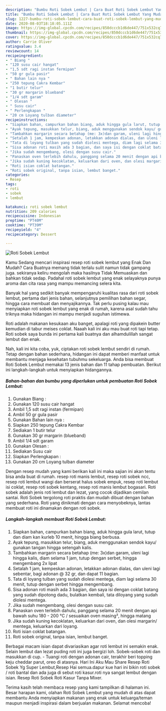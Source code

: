 ```yaml
---
description: "Bumbu Roti Sobek Lembut | Cara Buat Roti Sobek Lembut Yang Mudah Dan Praktis"
title: "Bumbu Roti Sobek Lembut | Cara Buat Roti Sobek Lembut Yang Mudah Dan Praktis"
slug: 1227-bumbu-roti-sobek-lembut-cara-buat-roti-sobek-lembut-yang-mudah-dan-praktis
date: 2020-08-03T18:18:05.111Z
image: https://img-global.cpcdn.com/recipes/850dcccb1d6de447/751x532cq70/roti-sobek-lembut-foto-resep-utama.jpg
thumbnail: https://img-global.cpcdn.com/recipes/850dcccb1d6de447/751x532cq70/roti-sobek-lembut-foto-resep-utama.jpg
cover: https://img-global.cpcdn.com/recipes/850dcccb1d6de447/751x532cq70/roti-sobek-lembut-foto-resep-utama.jpg
author: Carrie Oliver
ratingvalue: 3.4
reviewcount: 14
recipeingredient:
- " Biang "
- "120 susu cair hangat"
- "1,5 sdt ragi instan fermipan"
- "50 gr gula pasir"
- " Bahan lain nya "
- "250 tepung Cakra Kembar"
- "1 butir telur"
- "30 gr margarin blueband"
- "1/4 sdt garam"
- " Olesan "
- " Susu cair"
- " Perlengkapan "
- "20 cm Loyang tulban diameter"
recipeinstructions:
- "Siapkan bahan, campurkan bahan biang, aduk hingga gula larut, tutup dan diam kan kurleb 10 menit, hingga biang berbusa."
- "Ayak tepung, masukkan telur, biang, aduk menggunakan sendok kayu/ gunakan tangan hingga setengah kalis."
- "Tambahkan margarin secara betahap (me: 3x)dan garam, uleni lagi hingga kalis, diam selama 1 jam, tutup dengan serbet, hingga mengembang 2x lipat"
- "Setalah 1 jam, kempeskan adonan, letakkan adonan dialas, dan uleni lagi sebentar, bagi adonan @ 32 gr, dan dapat 11 bagian."
- "Tata di loyang tulban yang sudah diolesi mentega, diam lagi selama 30 menit, tutup dengan serbet hingga mengembang."
- "Sisa adonan roti masih ada 3 bagian, dan saya isi dengan coklat batang yang sudah dipotong dadu, bulatkan kembali, tata diloyang yang sudah diolesi mentega."
- "Jika sudah mengembang, olesi dengan susu cair."
- "Panaskan oven terlebih dahulu, panggang selama 20 menit dengan api bawah suhu 180 - 200 °C / sesuaikan oven masing², hingga matang"
- "Jika sudah kuning kecoklatan, keluarkan dari oven, dan olesi margarin/ mentega, keluarkan dari loyang."
- "Roti isian coklat batangan."
- "Roti sobek original, tanpa isian, lembut banget."
categories:
- Resep
tags:
- roti
- sobek
- lembut

katakunci: roti sobek lembut 
nutrition: 209 calories
recipecuisine: Indonesian
preptime: "PT40M"
cooktime: "PT39M"
recipeyield: "4"
recipecategory: Dessert

---
```



![Roti Sobek Lembut](https://img-global.cpcdn.com/recipes/850dcccb1d6de447/751x532cq70/roti-sobek-lembut-foto-resep-utama.jpg)

Kamu Sedang mencari inspirasi resep roti sobek lembut yang Enak Dan Mudah? Cara Buatnya memang tidak terlalu sulit namun tidak gampang juga. sekiranya keliru mengolah maka hasilnya Tidak Memuaskan dan bahkan tidak sedap. Padahal roti sobek lembut yang enak selayaknya punya aroma dan cita rasa yang mampu memancing selera kita.

Banyak hal yang sedikit banyak mempengaruhi kualitas rasa dari roti sobek lembut, pertama dari jenis bahan, selanjutnya pemilihan bahan segar, hingga cara membuat dan menyajikannya. Tak perlu pusing kalau mau menyiapkan roti sobek lembut yang enak di rumah, karena asal sudah tahu triknya maka hidangan ini mampu menjadi suguhan istimewa.

Roti adalah makanan kesukaan aku banget, apalagi roti yang dipakein butter kemudian di tabur meises coklat. Naaah kali ini aku mau buat roti tapi tetap. Roti sobek saya bunda ini pertama kali buatnya dan alhamdulillah sangat lembut dan enak.


Nah, kali ini kita coba, yuk, ciptakan roti sobek lembut sendiri di rumah. Tetap dengan bahan sederhana, hidangan ini dapat memberi manfaat untuk membantu menjaga kesehatan tubuhmu sekeluarga. Anda bisa membuat Roti Sobek Lembut memakai 13 jenis bahan dan 11 tahap pembuatan. Berikut ini langkah-langkah untuk menyiapkan hidangannya.

<!--inarticleads1-->

##### Bahan-bahan dan bumbu yang diperlukan untuk pembuatan Roti Sobek Lembut:

1. Gunakan  Biang :
1. Gunakan 120 susu cair hangat
1. Ambil 1,5 sdt ragi instan (fermipan)
1. Ambil 50 gr gula pasir
1. Gunakan  Bahan lain nya :
1. Siapkan 250 tepung Cakra Kembar
1. Sediakan 1 butir telur
1. Gunakan 30 gr margarin (blueband)
1. Ambil 1/4 sdt garam
1. Gunakan  Olesan :
1. Sediakan  Susu cair
1. Siapkan  Perlengkapan :
1. Gunakan 20 cm Loyang tulban diameter


Dengan resep mudah yang kami berikan kali ini maka sajian ini akan tentu bisa anda buat di rumah. resep roti manis lembut, resep roti sobek ncc, resep roti lembut wangi dan berserat halus sobek empuk, resep roti lembut isi coklat, resep roti sobek kentang, resep roti manis lembut bogasari. Roti sobek adalah jenis roti lembut dan lezat, yang cocok dijadikan cemilan santai. Roti Sobek tergolong roti praktis dan mudah dibuat dengan bahan yang sederhana. Roti yang dinikmati dengan cara menyobeknya, lantas membuat roti ini dinamakan dengan roti sobek. 

<!--inarticleads2-->

##### Langkah-langkah membuat Roti Sobek Lembut:

1. Siapkan bahan, campurkan bahan biang, aduk hingga gula larut, tutup dan diam kan kurleb 10 menit, hingga biang berbusa.
1. Ayak tepung, masukkan telur, biang, aduk menggunakan sendok kayu/ gunakan tangan hingga setengah kalis.
1. Tambahkan margarin secara betahap (me: 3x)dan garam, uleni lagi hingga kalis, diam selama 1 jam, tutup dengan serbet, hingga mengembang 2x lipat
1. Setalah 1 jam, kempeskan adonan, letakkan adonan dialas, dan uleni lagi sebentar, bagi adonan @ 32 gr, dan dapat 11 bagian.
1. Tata di loyang tulban yang sudah diolesi mentega, diam lagi selama 30 menit, tutup dengan serbet hingga mengembang.
1. Sisa adonan roti masih ada 3 bagian, dan saya isi dengan coklat batang yang sudah dipotong dadu, bulatkan kembali, tata diloyang yang sudah diolesi mentega.
1. Jika sudah mengembang, olesi dengan susu cair.
1. Panaskan oven terlebih dahulu, panggang selama 20 menit dengan api bawah suhu 180 - 200 °C / sesuaikan oven masing², hingga matang
1. Jika sudah kuning kecoklatan, keluarkan dari oven, dan olesi margarin/ mentega, keluarkan dari loyang.
1. Roti isian coklat batangan.
1. Roti sobek original, tanpa isian, lembut banget.


Berbagai macam isian dapat divariasikan agar roti lembut ini semakin enak. Selain lembut dan lezat puding roti ini juga bergizi loh. Sobek-sobek roti dan masukkan di cup. - Tuangi roti dengan adonan cair, terakhir beri topping keju cheddar parut, oreo di atasnya. Hari Ini Aku Mau Share Resep Roti Sobek Yg Super Lembut,Resep Hai semua.dapur kue hari ini bikin roti sobek / roti bantal dan ada juga di sebut roti kasur.roti nya sangat lembut dengan isian. Resep Roti Sobek Roti Kasur Tanpa Mixer. 

Terima kasih telah membaca resep yang kami tampilkan di halaman ini. Besar harapan kami, olahan Roti Sobek Lembut yang mudah di atas dapat membantu Anda menyiapkan makanan yang enak untuk keluarga/teman maupun menjadi inspirasi dalam berjualan makanan. Selamat mencoba!
